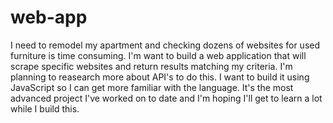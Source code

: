 # web-app
I need to remodel my apartment and checking dozens of websites for used furniture is time consuming. I'm want to build a web application that will scrape specific websites and return results matching my criteria. I'm planning to reasearch more about API's to do this. I want to build it using JavaScript so I can get more familiar with the language. It's the most advanced project I've worked on to date and I'm hoping I'll get to learn a lot while I build this. 
